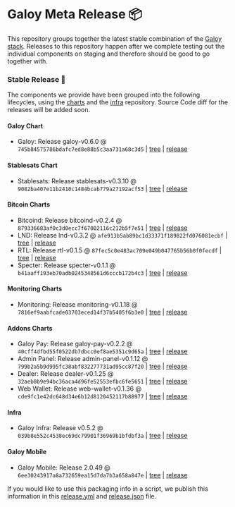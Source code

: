 # Galoy Meta Release 📦

This repository groups together the latest stable combination of the [Galoy stack](https://github.com/GaloyMoney/awesome-galoy#tech-components). 
Releases to this repository happen after we complete testing out the individual components on staging and therefore should be good to go together with.

### Stable Release 🎉

The components we provide have been grouped into the following lifecycles, using the [charts](https://github.com/GaloyMoney/charts) and the [infra](https://github.com/GaloyMoney/galoy-infra) repository. 
Source Code diff for the releases will be added soon.

#### Galoy Chart
- Galoy: Release galoy-v0.6.0 @ `745b84575786bdafc7ed8e88b5c3aa731a68c3d5` | [tree](https://github.com/GaloyMoney/charts/tree/745b84575786bdafc7ed8e88b5c3aa731a68c3d5/charts/galoy) | [release](https://github.com/GaloyMoney/charts/releases/tag/galoy-v0.6.0)

#### Stablesats Chart
- Stablesats: Release stablesats-v0.3.10 @ `9082ba407e11b2410c1484bcab779a27192acf53` | [tree](https://github.com/GaloyMoney/charts/tree/9082ba407e11b2410c1484bcab779a27192acf53/charts/stablesats) | [release](https://github.com/GaloyMoney/charts/releases/tag/stablesats-v0.3.10)

#### Bitcoin Charts
- Bitcoind: Release bitcoind-v0.2.4 @ `879336683af0c3d0ecc7f67002116c212b5f7e51` | [tree](https://github.com/GaloyMoney/charts/tree/879336683af0c3d0ecc7f67002116c212b5f7e51/charts/bitcoind) | [release](https://github.com/GaloyMoney/charts/releases/tag/bitcoind-v0.2.4)
- LND: Release lnd-v0.3.2 @ `afe913b5ab89bc1d33371f189822fd076081ecbf` | [tree](https://github.com/GaloyMoney/charts/tree/afe913b5ab89bc1d33371f189822fd076081ecbf/charts/lnd) | [release](https://github.com/GaloyMoney/charts/releases/tag/lnd-v0.3.2)
- RTL: Release rtl-v0.1.5 @ `87fec5c0e483ac709e049b047765b56b0f0fecdf` | [tree](https://github.com/GaloyMoney/charts/tree/87fec5c0e483ac709e049b047765b56b0f0fecdf/charts/rtl) | [release](https://github.com/GaloyMoney/charts/releases/tag/rtl-v0.1.5)
- Specter: Release specter-v0.1.1 @ `b41aaff193eb70adb0245348561d6cccb172b4c3` | [tree](https://github.com/GaloyMoney/charts/tree/b41aaff193eb70adb0245348561d6cccb172b4c3/charts/specter) | [release](https://github.com/GaloyMoney/charts/releases/tag/specter-v0.1.1)

#### Monitoring Charts
- Monitoring: Release monitoring-v0.1.18 @ `7816ef9aabfcade03703eced14f37b5405f6b3e0` | [tree](https://github.com/GaloyMoney/charts/tree/7816ef9aabfcade03703eced14f37b5405f6b3e0/charts/monitoring) | [release](https://github.com/GaloyMoney/charts/releases/tag/monitoring-v0.1.18)

#### Addons Charts
- Galoy Pay: Release galoy-pay-v0.2.2 @ `40cff4dfbd55f0522db7dbcc0ef8ae5351c9d65a` | [tree](https://github.com/GaloyMoney/charts/tree/40cff4dfbd55f0522db7dbcc0ef8ae5351c9d65a/charts/galoy-pay) | [release](https://github.com/GaloyMoney/charts/releases/tag/galoy-pay-v0.2.2)
- Admin Panel: Release admin-panel-v0.1.12 @ `799b2a5b9d995fc38abf832277731ad95cc87f20` | [tree](https://github.com/GaloyMoney/charts/tree/799b2a5b9d995fc38abf832277731ad95cc87f20/charts/admin-panel) | [release](https://github.com/GaloyMoney/charts/releases/tag/admin-panel-v0.1.12)
- Dealer: Release dealer-v0.1.25 @ `32aeb0b9e94bc36aca4d96fe52553efbc6fe5651` | [tree](https://github.com/GaloyMoney/charts/tree/32aeb0b9e94bc36aca4d96fe52553efbc6fe5651/charts/dealer) | [release](https://github.com/GaloyMoney/charts/releases/tag/dealer-v0.1.25)
- Web Wallet: Release web-wallet-v0.1.36 @ `cde9fc1e42dc648d34e6b12d8120452117b88977` | [tree](https://github.com/GaloyMoney/charts/tree/cde9fc1e42dc648d34e6b12d8120452117b88977/charts/web_wallet) | [release](https://github.com/GaloyMoney/charts/releases/tag/web-wallet-v0.1.36)

#### Infra

- Galoy Infra: Release v0.5.2 @ `039b8e552c4538ec69dc79901f36969b1bfdbf3a` | [tree](https://github.com/GaloyMoney/galoy-infra/tree/039b8e552c4538ec69dc79901f36969b1bfdbf3a) | [release](https://github.com/GaloyMoney/galoy-infra/releases/tag/v0.5.2)

#### Galoy Mobile

- Galoy Mobile: Release 2.0.49 @ `6ee30243917a8a732659ea15d7da7b3a658a847e` | [tree](https://github.com/GaloyMoney/galoy-mobile/tree/6ee30243917a8a732659ea15d7da7b3a658a847e) | [release](https://github.com/GaloyMoney/galoy-mobile/releases/tag/2.0.49)

If you would like to use this packaging info in a script, we publish this information in this [release.yml](./release.yml) and [release.json](./release.json) file.
